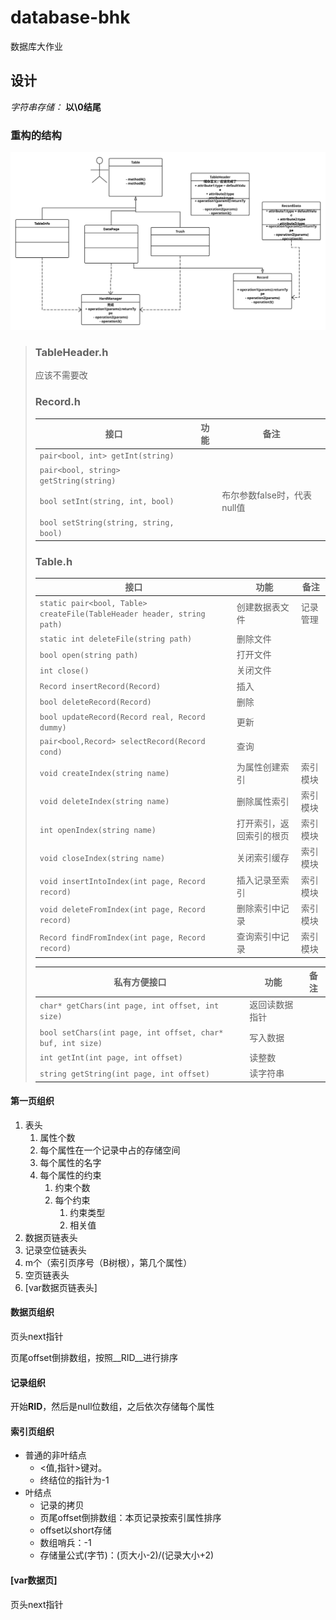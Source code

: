 <link href="/home/fool/Public/mdCSS/avenir-white-my.css" rel="stylesheet" />

# database-bhk

数据库大作业

[1svg]: <./doc/database-bhk.svg> "UML图？"


## 设计

*字符串存储：* **以\0结尾**

### 重构的结构

![结构图][1svg]

> ### TableHeader.h
> 
> 应该不需要改
> 
> ### Record.h
> 
> | 接口 | 功能 | 备注 |
> | --- | --- | --- |
> | `pair<bool, int> getInt(string)` | | |
> | `pair<bool, string> getString(string)` | | |
> | `bool setInt(string, int, bool)` | | 布尔参数false时，代表null值 |
> | `bool setString(string, string, bool)` | | |
> 
> ### Table.h
> 
> | 接口 | 功能 | 备注 |
> | --- | --- | --- |
> | `static pair<bool, Table> createFile(TableHeader header, string path)` | 创建数据表文件 | 记录管理 |
> |`static int deleteFile(string path)`|删除文件||
> |`bool open(string path)`|打开文件||
> |`int close()`|关闭文件||
> |`Record insertRecord(Record)`|插入||
> |`bool deleteRecord(Record)`|删除||
> |`bool updateRecord(Record real, Record dummy)`|更新||
> |`pair<bool,Record> selectRecord(Record cond)`|查询||
> |`void createIndex(string name)`|为属性创建索引|索引模块|
> |`void deleteIndex(string name)`|删除属性索引|索引模块|
> |`int openIndex(string name)`|打开索引，返回索引的根页|索引模块|
> |`void closeIndex(string name)`|关闭索引缓存|索引模块|
> |`void insertIntoIndex(int page, Record record)`|插入记录至索引|索引模块|
> |`void deleteFromIndex(int page, Record record)`|删除索引中记录|索引模块|
> |`Record findFromIndex(int page, Record record)`|查询索引中记录|索引模块|
> 
> | 私有方便接口 | 功能 | 备注 |
> | --- | --- | --- |
> | `char* getChars(int page, int offset, int size)`|返回读数据指针||
> | `bool setChars(int page, int offset, char* buf, int size)`|写入数据||
> | `int getInt(int page, int offset)`| 读整数| |
> | `string getString(int page, int offset)`| 读字符串| |

#### 第一页组织

1. 表头
    1. 属性个数
    2. 每个属性在一个记录中占的存储空间
    3. 每个属性的名字
    4. 每个属性的约束
        1. 约束个数
        2. 每个约束
            1. 约束类型
            2. 相关值
2. 数据页链表头
3. 记录空位链表头
4. m个（索引页序号（B树根），第几个属性）
5. 空页链表头
6. [var数据页链表头]

#### 数据页组织

页头next指针

页尾offset倒排数组，按照__RID__进行排序

#### 记录组织

开始**RID**，然后是null位数组，之后依次存储每个属性

#### 索引页组织

- 普通的非叶结点
    - <值,指针>键对。
    - 终结位的指针为-1
- 叶结点
    - 记录的拷贝
    - 页尾offset倒排数组：本页记录按索引属性排序
    - offset以short存储
    - 数组哨兵：-1
    - 存储量公式(字节)：(页大小-2)/(记录大小+2)

#### [var数据页]

页头next指针























<!--
第一页：
总长度 int
表项数量 n
n 个 int 每个表项的长度 负号 可变（可变长度的字段在另外的页）
n个 （表项名称长度byte，名称）
记录总数
记录页数
（每一页的记录个数， 每一页的第一个空位）

每一页
从页末尾倒序位数组 0 未使用 1 已使用


!!! NULL值 !!!
未实现，每个记录需要一个bit数组来记录NULL
-->

